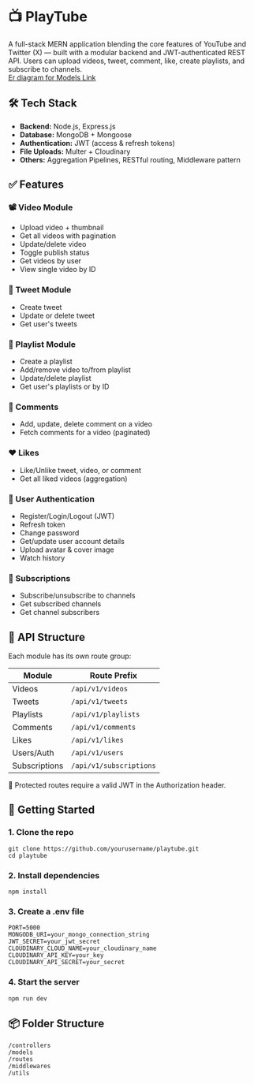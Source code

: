 # 📺 PlayTube

A full-stack MERN application blending the core features of YouTube and Twitter (X) — built with a modular backend and JWT-authenticated REST API. Users can upload videos, tweet, comment, like, create playlists, and subscribe to channels.  
[Er diagram for Models Link](https://app.eraser.io/workspace/YtPqZ1VogxGy1jzIDkzj)

## 🛠️ Tech Stack

- **Backend:** Node.js, Express.js
- **Database:** MongoDB + Mongoose
- **Authentication:** JWT (access & refresh tokens)
- **File Uploads:** Multer + Cloudinary
- **Others:** Aggregation Pipelines, RESTful routing, Middleware pattern

## ✅ Features

### 📽 Video Module
- Upload video + thumbnail
- Get all videos with pagination
- Update/delete video
- Toggle publish status
- Get videos by user
- View single video by ID

### 🧵 Tweet Module
- Create tweet
- Update or delete tweet
- Get user's tweets

### 📁 Playlist Module
- Create a playlist
- Add/remove video to/from playlist
- Update/delete playlist
- Get user's playlists or by ID

### 💬 Comments
- Add, update, delete comment on a video
- Fetch comments for a video (paginated)

### ❤️ Likes
- Like/Unlike tweet, video, or comment
- Get all liked videos (aggregation)

### 👥 User Authentication
- Register/Login/Logout (JWT)
- Refresh token
- Change password
- Get/update user account details
- Upload avatar & cover image
- Watch history

### 🔔 Subscriptions
- Subscribe/unsubscribe to channels
- Get subscribed channels
- Get channel subscribers

## 📂 API Structure

Each module has its own route group:

| Module | Route Prefix |
|--------|-------------|
| Videos | `/api/v1/videos` |
| Tweets | `/api/v1/tweets` |
| Playlists | `/api/v1/playlists` |
| Comments | `/api/v1/comments` |
| Likes | `/api/v1/likes` |
| Users/Auth | `/api/v1/users` |
| Subscriptions | `/api/v1/subscriptions` |

🔐 Protected routes require a valid JWT in the Authorization header.

## 🚀 Getting Started

### 1. Clone the repo
```
git clone https://github.com/yourusername/playtube.git
cd playtube
```
### 2. Install dependencies

```
npm install
```
### 3. Create a .env file

```
PORT=5000
MONGODB_URI=your_mongo_connection_string
JWT_SECRET=your_jwt_secret
CLOUDINARY_CLOUD_NAME=your_cloudinary_name
CLOUDINARY_API_KEY=your_key
CLOUDINARY_API_SECRET=your_secret
```
### 4. Start the server

```
npm run dev
```

## 📦 Folder Structure

```
/controllers
/models
/routes
/middlewares
/utils
```

